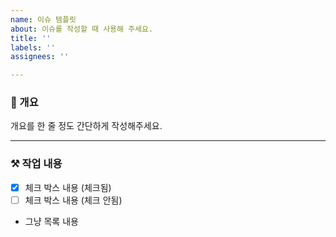 ```yaml
---
name: 이슈 템플릿
about: 이슈를 작성할 때 사용해 주세요.
title: ''
labels: ''
assignees: ''

---
```


### 📖 개요

개요를 한 줄 정도 간단하게 작성해주세요.

----------------------
### ⚒️ 작업 내용

- [X] 체크 박스 내용 (체크됨)
- [ ] 체크 박스 내용 (체크 안됨)
- 그냥 목록 내용
